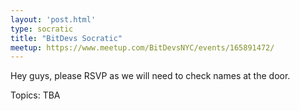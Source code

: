```yaml
---
layout: 'post.html'
type: socratic
title: "BitDevs Socratic"
meetup: https://www.meetup.com/BitDevsNYC/events/165891472/
---
```


Hey guys, please RSVP as we will need to check names at the door.

Topics: TBA
